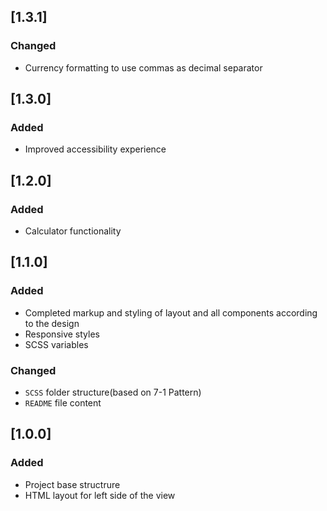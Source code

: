 ## [1.3.1]

### Changed

- Currency formatting to use commas as decimal separator

## [1.3.0]

### Added

- Improved accessibility experience

## [1.2.0]

### Added

- Calculator functionality

## [1.1.0]

### Added

- Completed markup and styling of layout and all components according to the design
- Responsive styles
- SCSS variables

### Changed

- `SCSS` folder structure(based on 7-1 Pattern)
- `README` file content

## [1.0.0]

### Added

- Project base structrure
- HTML layout for left side of the view
